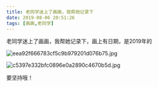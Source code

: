 ```yaml
---
title: 老同学迷上了画画，我帮她记录下
date: 2019-08-06 20:51:26
tags: [画画,老同学]
---
```

老同学迷上了画画，我帮她记录下，画上有日期，是2019年的

![eea92f666783cf5c9b979201d076b75.jpg](https://i.loli.net/2019/08/06/n5FePyoBNW47zGb.jpg)

<!---more--->

![c5397e332bfc0896e0a2890c4670b5d.jpg](https://i.loli.net/2019/08/06/Qq8CcRHxknGD2tK.jpg)

要坚持哦！